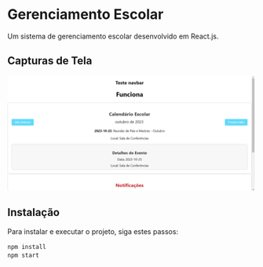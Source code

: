 # Gerenciamento Escolar

Um sistema de gerenciamento escolar desenvolvido em React.js.

## Capturas de Tela

![Tela Inicial](image.png)

## Instalação

Para instalar e executar o projeto, siga estes passos:

```bash
npm install
npm start
